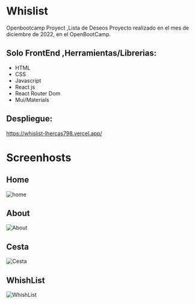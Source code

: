 # Whislist
Openbootcamp Proyect ,Lista de Deseos
Proyecto  realizado en el mes de diciembre de 2022, en el OpenBootCamp.
## Solo FrontEnd ,Herramientas/Librerias: 
- HTML
- CSS
- Javascript
- React js
- React Router Dom
- Mui/Materials

## Despliegue:
https://whislist-lhercas798.vercel.app/

# Screenhosts
## Home
![home](https://user-images.githubusercontent.com/59142978/207706392-3d0386cf-1f9a-49fe-8594-0988e50b1bf4.png)
## About
![About](https://user-images.githubusercontent.com/59142978/207706722-32ba25c1-9344-4c9a-a018-3d7e941a78bf.png)
## Cesta
![Cesta](https://user-images.githubusercontent.com/59142978/207707067-77859815-168b-4a3c-b131-6ae8d5e0b042.png)
## WhishList
![WhishList](https://user-images.githubusercontent.com/59142978/207707311-46758bc1-2eaa-4abc-9266-ba1fe8e5afbb.png)



